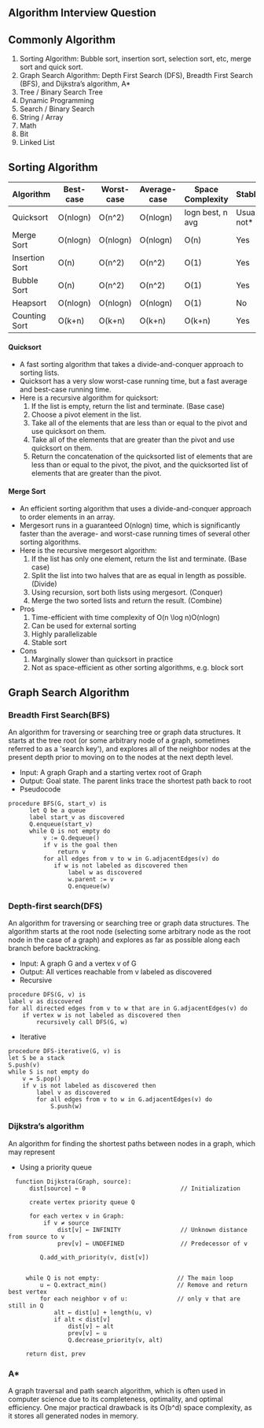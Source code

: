 ## Algorithm Interview Question

## Commonly Algorithm

1. Sorting Algorithm: Bubble sort, insertion sort, selection sort, etc, merge sort and quick sort.
2. Graph Search Algorithm: Depth First Search (DFS), Breadth First Search (BFS), and Dijkstra’s algorithm, A* 
3. Tree / Binary Search Tree
4. Dynamic Programming
5. Search / Binary Search
6. String / Array
7. Math
8. Bit
9. Linked List


## Sorting Algorithm

Algorithm    | Best-case       |  Worst-case        | Average-case      |   Space Complexity     |    Stable?
--|--|--|--|--|--
Quicksort      | O(nlogn)       |  O(n^2)    |    O(nlogn)     | logn best, n avg     |    Usually not*
Merge Sort      | O(nlogn)       |  O(nlogn)     |    O(nlogn)     |    O(n)       |  Yes
Insertion Sort       |  O(n)     |  O(n^2)     |  O(n^2)     |   O(1)     |  Yes
Bubble Sort      |   O(n)      |   O(n^2)    |  O(n^2)     |  O(1)        | Yes
Heapsort    | O(nlogn)        | O(nlogn)      | O(nlogn)      |   O(1)     |    No
Counting Sort      | O(k+n)       | O(k+n)        | O(k+n)      |   O(k+n)      |   Yes

#### Quicksort 
* A fast sorting algorithm that takes a divide-and-conquer approach to sorting lists.
* Quicksort has a very slow worst-case running time, but a fast average and best-case running time.
* Here is a recursive algorithm for quicksort:
    1) If the list is empty, return the list and terminate. (Base case)
    2) Choose a pivot element in the list.
    3) Take all of the elements that are less than or equal to the pivot and use quicksort on them.
    4) Take all of the elements that are greater than the pivot and use quicksort on them.
    5) Return the concatenation of the quicksorted list of elements that are less than or equal to the pivot, the pivot, and the quicksorted list of elements that are greater than the pivot.
    
#### Merge Sort
* An efficient sorting algorithm that uses a divide-and-conquer approach to order elements in an array.
* Mergesort runs in a guaranteed O(nlogn) time, which is significantly faster than the average- and worst-case running times of several other sorting algorithms.
* Here is the recursive mergesort algorithm:
    1) If the list has only one element, return the list and terminate. (Base case)
    2) Split the list into two halves that are as equal in length as possible. (Divide)
    3) Using recursion, sort both lists using mergesort. (Conquer)
    4) Merge the two sorted lists and return the result. (Combine)
* Pros
    1) Time-efficient with time complexity of O(n \log n)O(nlogn)
    2) Can be used for external sorting
    3) Highly parallelizable
    4) Stable sort
* Cons
    1) Marginally slower than quicksort in practice
    2) Not as space-efficient as other sorting algorithms, e.g. block sort

## Graph Search Algorithm
### Breadth First Search(BFS)
An algorithm for traversing or searching tree or graph data structures. It starts at the tree root (or some arbitrary node of a graph, sometimes referred to as a 'search key'), and explores all of the neighbor nodes at the present depth prior to moving on to the nodes at the next depth level.
* Input: A graph Graph and a starting vertex root of Graph
* Output: Goal state. The parent links trace the shortest path back to root
* Pseudocode
```
procedure BFS(G, start_v) is
      let Q be a queue
      label start_v as discovered
      Q.enqueue(start_v)
      while Q is not empty do
          v := Q.dequeue()
          if v is the goal then
              return v
          for all edges from v to w in G.adjacentEdges(v) do
             if w is not labeled as discovered then
                 label w as discovered
                 w.parent := v
                 Q.enqueue(w)
```
### Depth-first search(DFS)
An algorithm for traversing or searching tree or graph data structures. The algorithm starts at the root node (selecting some arbitrary node as the root node in the case of a graph) and explores as far as possible along each branch before backtracking.
* Input: A graph G and a vertex v of G
* Output: All vertices reachable from v labeled as discovered
* Recursive
```
procedure DFS(G, v) is
label v as discovered
for all directed edges from v to w that are in G.adjacentEdges(v) do
    if vertex w is not labeled as discovered then
        recursively call DFS(G, w)
```
* Iterative
```
procedure DFS-iterative(G, v) is
let S be a stack
S.push(v)
while S is not empty do
    v = S.pop()
    if v is not labeled as discovered then
        label v as discovered
        for all edges from v to w in G.adjacentEdges(v) do 
            S.push(w)
```
### Dijkstra’s algorithm
An algorithm for finding the shortest paths between nodes in a graph, which may represent
* Using a priority queue
```
  function Dijkstra(Graph, source):
      dist[source] ← 0                           // Initialization

      create vertex priority queue Q

      for each vertex v in Graph:           
          if v ≠ source
              dist[v] ← INFINITY                 // Unknown distance from source to v
              prev[v] ← UNDEFINED                // Predecessor of v

         Q.add_with_priority(v, dist[v])


     while Q is not empty:                      // The main loop
         u ← Q.extract_min()                    // Remove and return best vertex
         for each neighbor v of u:              // only v that are still in Q
             alt ← dist[u] + length(u, v) 
             if alt < dist[v]
                 dist[v] ← alt
                 prev[v] ← u
                 Q.decrease_priority(v, alt)

     return dist, prev
```
### A*
A graph traversal and path search algorithm, which is often used in computer science due to its completeness, optimality, and optimal efficiency. One major practical drawback is its O(b^d) space complexity, as it stores all generated nodes in memory. 
